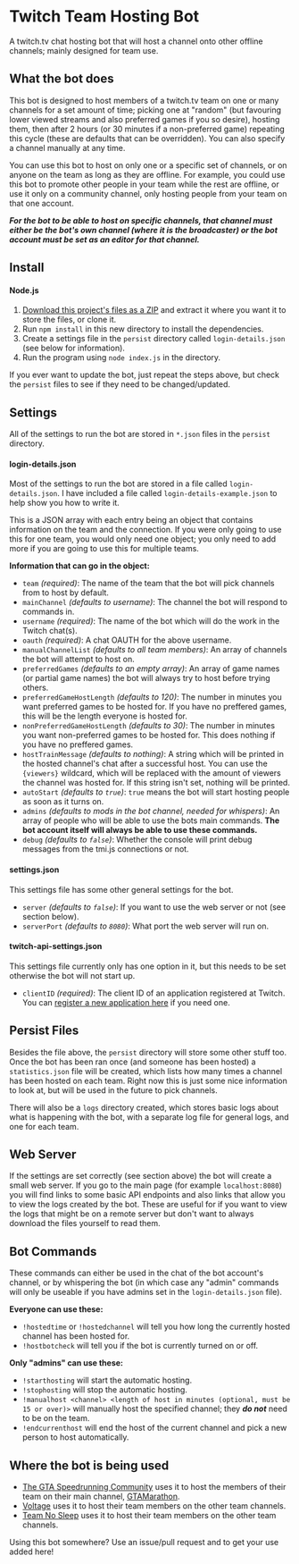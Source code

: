 # Twitch Team Hosting Bot

A twitch.tv chat hosting bot that will host a channel onto other offline channels; mainly designed for team use.

## What the bot does

This bot is designed to host members of a twitch.tv team on one or many channels for a set amount of time; picking one at "random" (but favouring lower viewed streams and also preferred games if you so desire), hosting them, then after 2 hours (or 30 minutes if a non-preferred game) repeating this cycle (these are defaults that can be overridden). You can also specify a channel manually at any time.

You can use this bot to host on only one or a specific set of channels, or on anyone on the team as long as they are offline. For example, you could use this bot to promote other people in your team while the rest are offline, or use it only on a community channel, only hosting people from your team on that one account.

***For the bot to be able to host on specific channels, that channel must either be the bot's own channel (where it is the broadcaster) or the bot account must be set as an editor for that channel.***

## Install

#### Node.js

1. [Download this project's files as a ZIP](https://github.com/zoton2/Twitch-Team-Hosting-Bot/archive/master.zip) and extract it where you want it to store the files, or clone it.
2. Run `npm install` in this new directory to install the dependencies.
3. Create a settings file in the `persist` directory called `login-details.json` (see below for information).
4. Run the program using `node index.js` in the directory.

If you ever want to update the bot, just repeat the steps above, but check the `persist` files to see if they need to be changed/updated.

## Settings

All of the settings to run the bot are stored in `*.json` files in the `persist` directory.

#### login-details.json

Most of the settings to run the bot are stored in a file called `login-details.json`. I have included a file called `login-details-example.json` to help show you how to write it.

This is a JSON array with each entry being an object that contains information on the team and the connection. If you were only going to use this for one team, you would only need one object; you only need to add more if you are going to use this for multiple teams.

**Information that can go in the object:**
- `team` *(required)*: The name of the team that the bot will pick channels from to host by default.
- `mainChannel` *(defaults to username)*: The channel the bot will respond to commands in.
- `username` *(required)*: The name of the bot which will do the work in the Twitch chat(s).
- `oauth` *(required)*: A chat OAUTH for the above username.
- `manualChannelList` *(defaults to all team members)*: An array of channels the bot will attempt to host on.
- `preferredGames` *(defaults to an empty array)*: An array of game names (or partial game names) the bot will always try to host before trying others.
- `preferredGameHostLength` *(defaults to 120)*: The number in minutes you want preferred games to be hosted for. If you have no preffered games, this will be the length everyone is hosted for.
- `nonPreferredGameHostLength` *(defaults to 30)*: The number in minutes you want non-preferred games to be hosted for. This does nothing if you have no preffered games.
- `hostTrainMessage` *(defaults to nothing)*: A string which will be printed in the hosted channel's chat after a successful host. You can use the `{viewers}` wildcard, which will be replaced with the amount of viewers the channel was hosted for. If this string isn't set, nothing will be printed.
- `autoStart` *(defaults to `true`)*: `true` means the bot will start hosting people as soon as it turns on.
- `admins` *(defaults to mods in the bot channel, needed for whispers)*: An array of people who will be able to use the bots main commands. **The bot account itself will always be able to use these commands.**
- `debug` *(defaults to `false`)*: Whether the console will print debug messages from the tmi.js connections or not.

#### settings.json

This settings file has some other general settings for the bot.

- `server` *(defaults to `false`)*: If you want to use the web server or not (see section below).
- `serverPort` *(defaults to `8080`)*: What port the web server will run on.

#### twitch-api-settings.json

This settings file currently only has one option in it, but this needs to be set otherwise the bot will not start up.

- `clientID` *(required)*: The client ID of an application registered at Twitch. You can [register a new application here](https://www.twitch.tv/kraken/oauth2/clients/new) if you need one.

## Persist Files

Besides the file above, the `persist` directory will store some other stuff too. Once the bot has been ran once (and someone has been hosted) a `statistics.json` file will be created, which lists how many times a channel has been hosted on each team. Right now this is just some nice information to look at, but will be used in the future to pick channels.

There will also be a `logs` directory created, which stores basic logs about what is happening with the bot, with a separate log file for general logs, and one for each team.

## Web Server

If the settings are set correctly (see section above) the bot will create a small web server. If you go to the main page (for example `localhost:8080`) you will find links to some basic API endpoints and also links that allow you to view the logs created by the bot. These are useful for if you want to view the logs that might be on a remote server but don't want to always download the files yourself to read them.

## Bot Commands

These commands can either be used in the chat of the bot account's channel, or by whispering the bot (in which case any "admin" commands will only be useable if you have admins set in the `login-details.json` file).

**Everyone can use these:**
- `!hostedtime` or `!hostedchannel` will tell you how long the currently hosted channel has been hosted for.
- `!hostbotcheck` will tell you if the bot is currently turned on or off.

**Only "admins" can use these:**
- `!starthosting` will start the automatic hosting.
- `!stophosting` will stop the automatic hosting.
- `!manualhost <channel> <length of host in minutes (optional, must be 15 or over)>` will manually host the specified channel; they ***do not*** need to be on the team.
- `!endcurrenthost` will end the host of the current channel and pick a new person to host automatically.

## Where the bot is being used

- [The GTA Speedrunning Community](https://www.twitch.tv/team/gtacommunity) uses it to host the members of their team on their main channel, [GTAMarathon](https://www.twitch.tv/gtamarathon).
- [Voltage](https://www.twitch.tv/team/voltage) uses it to host their team members on the other team channels.
- [Team No Sleep](https://www.twitch.tv/team/teamnosleep) uses it to host their team members on the other team channels.

Using this bot somewhere? Use an issue/pull request and to get your use added here!